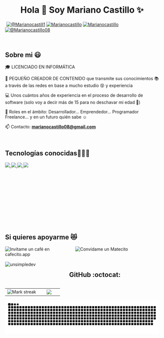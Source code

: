 <h1 align="center">Hola 👋  Soy Mariano Castillo ✨ </h1> 

<p align="left">
  <a href="https://www.youtube.com/" target="blank"><img align="center" src="https://img.shields.io/badge/Youtube-FF0000?style=for-the-badge&logo=youtube&logoColor=white" alt=""  /></a>
<a href="https://twitter.com/Marianocastill1" target="blank"><img align="center" src="https://img.shields.io/badge/Twitter-000000?style=for-the-badge&logo=twitter&logoColor=white" alt="@Marianocastill1" /></a>
<a href="https://www.linkedin.com/in/lic-mariano-castillo-06137b149/" target="blank"><img align="center" src="https://img.shields.io/badge/LinkedIn-0077B5?style=for-the-badge&logo=linkedin&logoColor=white" alt="Marianocastillo"/></a>
<a href="https://web.facebook.com/mariano.castillomartinez.5" target="blank"><img align="center" src="https://img.shields.io/badge/Facebook-1877F2?style=for-the-badge&logo=facebook&logoColor=white" alt="Marianocastillo"  /></a>
<a href = "https://www.instagram.com/marianocastillo08/" target="blank"><img align="center" src="https://img.shields.io/badge/Instagram-D14836?style=for-the-badge&logo=instagram&logoColor=white" alt="@Marianocastillo08"  /></a>
  </p>
<br>
<h2>Sobre mi 😃</h2>
<!--Intro start-->

<p align="left">
🎓 LICENCIADO EN INFORMÁTICA

🎥 PEQUEÑO CREADOR DE CONTENIDO que transmite sus conocimientos 📚 a través de las redes en base a mucho estudio 😵 y experiencia

💻 Unos cuántos años de experiencia en el proceso de desarrollo de software (solo voy a decir más de 15 para no deschavar mi edad 🙈)

📝 Roles en el ámbito: Desarrollador... Emprendedor... Programador Freelance... y en un futuro quién sabe ☺️

📫 Contacto: **marianocastillo08@gmail.com**
<!--Intro end-->
  </p>
<br>

<h2 >Tecnologías conocidas👨🏻‍💻</h2>
<!--tech stack icons-->
<p align="left">
  <a href="https://skillicons.dev">
    <img src="https://skillicons.dev/icons?i=wordpress,cs,php,dotnet,css,html,js,nodejs" />
    <img src= "https://skillicons.dev/icons?i=react,mysql,git,github,postman,vscode,linux" />
    <img src="https://skillicons.dev/icons?i=figma&theme=light"/>  
    <img src="https://skillicons.dev/icons?i=angular,bootstrap,gitlab,mongodb,nextjs,ts,vercel,postgres"/> 
  </a>

</p>
<br>
<!-------------------------->

<br>
<br><br>
<br>
<br><br><br>
<br><br>

<!------------------------->
<div id="apoyo">
<h2>Si quieres apoyarme 😻</h2>
  <p align="left">
 <a href='https://cafecito.app/unsimpledev' rel='noopener' target='_blank'><img srcset='https://cdn.cafecito.app/imgs/buttons/button_1.png 1x, https://cdn.cafecito.app/imgs/buttons/button_1_2x.png 2x, https://cdn.cafecito.app/imgs/buttons/button_1_3.75x.png 3.75x' src='https://cdn.cafecito.app/imgs/buttons/button_1.png' alt='Invitame un café en cafecito.app' align="left" height="50" width="230"/></a>
    
<a href='https://matecito.co/unsimpledev' rel='noopener' target='_blank'><img srcset='https://www.matecito.co/public/button_11.png 1x, https://www.matecito.co/public/button_11_2x.png 2x, https://www.matecito.co/public/button_11_3.75x.png 3.75x' src='https://www.matecito.co/public/button_11.png' alt='Convidame un Matecito' align="left" height="50" width="240" /></a>

    
    
<a href="https://ko-fi.com/unsimpledev"> <img align="left" src="https://cdn.ko-fi.com/cdn/kofi3.png?v=3" height="50" width="210" alt="unsimpledev" /></a>
  </p>
</div>
  <br>
<br><br>

<h2>GitHub :octocat:</h2>
<!--- stats & Trophy (start) -->
<p align="center">
  <!--- stats (start) -->
<table align="left">
<tr border="none">
<td width="60%" align="center">

<!--  <img  align="center"  src="https://github-readme-stats.vercel.app/api?username=unsimpledev&theme=dark&show_icons=true&count_private=true" />
  <br></br> -->
  <img  title="🔥 Get streak stats for your profile at git.io/streak-stats" alt="Mark streak" src="https://github-readme-streak-stats.herokuapp.com/?user=unsimpledev&theme=dark&hide_border=false" /> 
</td>

<td width="40%" align="center">

  <img  align="center"  src="https://github-readme-stats.anuraghazra1.vercel.app/api/top-langs/?username=unsimpledev&theme=dark&hide_border=false&no-bg=true&no-frame=true&langs_count=10"/>

  </td>
</tr>
</table>
<!--- stats (end) -->

<!--- trophy (start) -->
<div align="center">
  <img  src="https://github.com/1999AZZAR/1999AZZAR/blob/main/resources/img/grid-snake.svg" alt="snake" />
</div>
<!--- trophy (start) -->
     
<!--- stats (end) -->




















